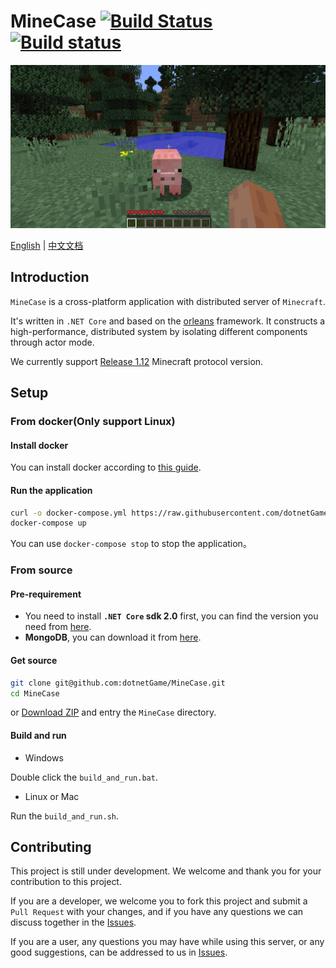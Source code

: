 ﻿# MineCase [![Build Status](https://travis-ci.org/dotnetGame/MineCase.svg?branch=master)](https://travis-ci.org/dotnetGame/MineCase) [![Build status](https://ci.appveyor.com/api/projects/status/w9h243k1lqee2ke5/branch/master?svg=true)](https://ci.appveyor.com/project/sunnycase/minecase/branch/master)

![Screenshots](screenshots/1.jpg)

[English](https://github.com/dotnetGame/MineCase/blob/master/Readme.md) | [中文文档](https://github.com/dotnetGame/MineCase/blob/master/Readme-zh.md)

## Introduction

`MineCase` is a cross-platform application with distributed server of `Minecraft`. 

It's written in `.NET Core` and based on the [orleans](https://github.com/dotnet/orleans) framework. It constructs a high-performance, distributed system by isolating different components through actor mode.

We currently support [Release 1.12](https://minecraft.net/en-us/article/minecraft-112-pre-release-6) Minecraft protocol version.

## Setup

### From docker(Only support Linux)

#### Install docker

You can install docker according to [this guide](https://docs.docker.com/engine/installation/).

#### Run the application

```bash
curl -o docker-compose.yml https://raw.githubusercontent.com/dotnetGame/MineCase/master/build/docker/linux/docker-compose.yml
docker-compose up
```
You can use `docker-compose stop` to stop the application。

### From source

#### Pre-requirement

* You need to install **`.NET Core` sdk 2.0** first, you can find the version you need from [here](https://www.microsoft.com/net/download).
* **MongoDB**, you can download it from [here](https://www.mongodb.com/download-center?jmp=nav#atlas).

#### Get source

```bash
git clone git@github.com:dotnetGame/MineCase.git
cd MineCase
```
or [Download ZIP](https://github.com/dotnetGame/MineCase/archive/master.zip) and entry the `MineCase` directory.

#### Build and run

* Windows

Double click the `build_and_run.bat`.

* Linux or Mac

Run the `build_and_run.sh`.

## Contributing

This project is still under development. We welcome and thank you for your contribution to this project.

If you are a developer, we welcome you to fork this project and submit a `Pull Request` with your changes, and if you have any questions we can discuss together in the [Issues](https://github.com/dotnetGame/MineCase/issues).

If you are a user, any questions you may have while using this server, or any good suggestions, can be addressed to us in [Issues](https://github.com/dotnetGame/MineCase/issues).
